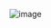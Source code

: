 

![image](https://user-images.githubusercontent.com/62102447/184873188-88d544ec-4b26-4227-b662-8445f0a3cbe1.png)
